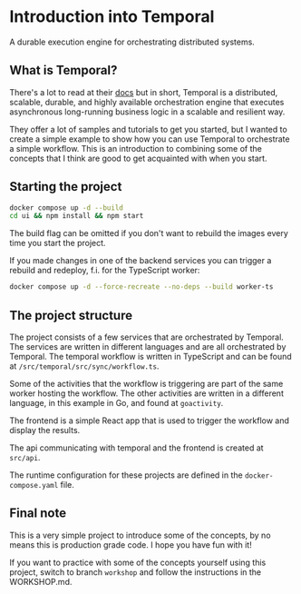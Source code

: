 # Introduction into Temporal

A durable execution engine for orchestrating distributed systems.

## What is Temporal?

There's a lot to read at their [docs](https://docs.temporal.io/) but in short, Temporal is a distributed, scalable, durable, and highly available orchestration engine that executes asynchronous long-running business logic in a scalable and resilient way.

They offer a lot of samples and tutorials to get you started, but I wanted to create a simple example to show how you can use Temporal to orchestrate a simple workflow.
This is an introduction to combining some of the concepts that I think are good to get acquainted with when you start.

## Starting the project

```bash
docker compose up -d --build
cd ui && npm install && npm start
```
The build flag can be omitted if you don't want to rebuild the images every time you start the project.

If you made changes in one of the backend services you can trigger a rebuild and redeploy, f.i. for the TypeScript worker:
```bash
docker compose up -d --force-recreate --no-deps --build worker-ts 
```

## The project structure

The project consists of a few services that are orchestrated by Temporal. The services are written in different languages and are all orchestrated by Temporal.
The temporal workflow is written in TypeScript and can be found at `/src/temporal/src/sync/workflow.ts`.

Some of the activities that the workflow is triggering are part of the same worker hosting the workflow.
The other activities are written in a different language, in this example in Go, and found at `goactivity`.

The frontend is a simple React app that is used to trigger the workflow and display the results.

The api communicating with temporal and the frontend is created at `src/api`.

The runtime configuration for these projects are defined in the `docker-compose.yaml` file.

## Final note

This is a very simple project to introduce some of the concepts, by no means this is production grade code.
I hope you have fun with it!

If you want to practice with some of the concepts yourself using this project, switch to branch `workshop` and follow the instructions in the WORKSHOP.md.
